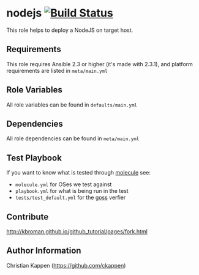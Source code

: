 nodejs [![Build Status](https://travis-ci.org/ckappen/nodejs.svg?branch=master)](https://travis-ci.org/ckappen/nodejs)
=========

This role helps to deploy a NodeJS on target host.

Requirements
------------

This role requires Ansible 2.3 or higher (it's made with 2.3.1), and platform requirements are listed in `meta/main.yml`

Role Variables
--------------

All role variables can be found in `defaults/main.yml`

Dependencies
------------

All role dependencies can be found in `meta/main.yml`

Test Playbook
-------------

If you want to know what is tested through [molecule](https://molecule.readthedocs.io/en/master/) see:

- `molecule.yml` for OSes we test against
- `playbook.yml` for what is being run in the test
- `tests/test_default.yml` for the [goss](https://goss.rocks) verfier

Contribute
----------

http://kbroman.github.io/github_tutorial/pages/fork.html

Author Information
------------------

Christian Kappen (https://github.com/ckappen)